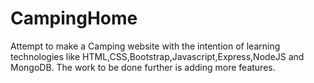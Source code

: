 # CampingHome
Attempt to make a Camping website with the intention of learning technologies like HTML,CSS,Bootstrap,Javascript,Express,NodeJS and MongoDB.
The work to be done further is adding more features.

